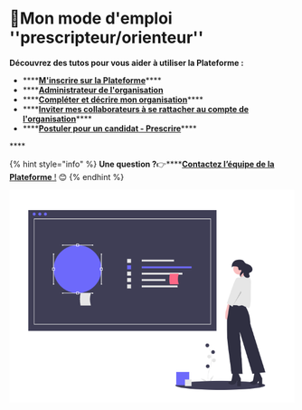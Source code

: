 # 📘Mon mode d'emploi ''prescripteur/orienteur''

**Découvrez des tutos pour vous aider à utiliser la Plateforme :**

* \*\*\*\*[**M'inscrire sur la Plateforme**](inscription-prescripteur.md)\*\*\*\*
* \*\*\*\*[**Administrateur de l'organisation**](administrateur-de-lorganisation.md)
* \*\*\*\*[**Compléter et décrire mon organisation**](description-organisation.md)\*\*\*\*
* \*\*\*\*[**Inviter mes collaborateurs à se rattacher au compte de l'organisation**](rattachement-collaborateur-au-compte.md)\*\*\*\*
* \*\*\*\*[**Postuler pour un candidat - Prescrire**](postuler-pour-un-candidat.md)\*\*\*\*

\*\*\*\*

{% hint style="info" %}
**Une question ?**👉\*\*\*\*[**Contactez l’équipe de la Plateforme** !](mailto:contact@inclusion.beta.gouv.fr) 😊 
{% endhint %}

![](../.gitbook/assets/capture-de-cran-2020-06-24-a-18.58.52.png)

